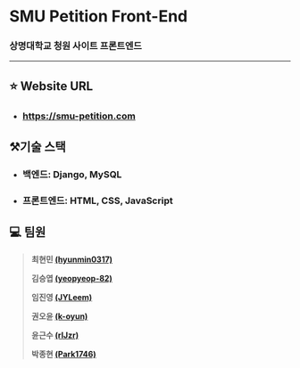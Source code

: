 # SMU Petition Front-End

### 상명대학교 청원 사이트 프론트엔드

---

## :star: Website URL

* ### https://smu-petition.com

## ⚒️기술 스택

* ### 백엔드: Django, MySQL
* ### 프론트엔드: HTML, CSS, JavaScript

## :computer: 팀원 

> **최현민 [(hyunmin0317)](https://github.com/hyunmin0317)**
>
> **김승엽 [(yeopyeop-82)](https://github.com/yeopyeop-82)**
> 
> **임진영 [(JYLeem)](https://github.com/JYLeem)**
> 
> **권오윤 [(k-oyun)](https://github.com/k-oyun)**
> 
> **윤근수 [(rlJzr)](https://github.com/rlJzr)**
> 
> **박종현 [(Park1746)](https://github.com/Park1746)**
